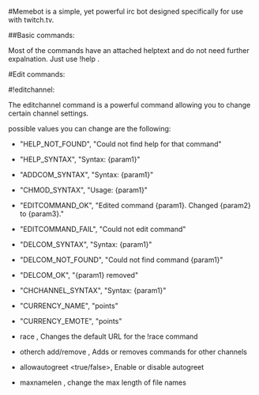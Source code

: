 
#Memebot is a simple, yet powerful irc bot designed specifically for use with twitch.tv.

##Basic commands:

Most of the commands have an attached helptext and do not need further expalnation. Just use !help <command>.

#Edit commands:

#!editchannel:

The editchannel command is a powerful command allowing you to change certain channel settings.

possible values you can change are the following:

- "HELP_NOT_FOUND", "Could not find help for that command"
- "HELP_SYNTAX", "Syntax: {param1}"
- "ADDCOM_SYNTAX", "Syntax: {param1}"
- "CHMOD_SYNTAX", "Usage: {param1}"
- "EDITCOMMAND_OK", "Edited command {param1}. Changed {param2} to {param3}."
- "EDITCOMMAND_FAIL", "Could not edit command"
- "DELCOM_SYNTAX", "Syntax: {param1}"
- "DELCOM_NOT_FOUND", "Could not find command {param1}"
- "DELCOM_OK", "{param1} removed"
- "CHCHANNEL_SYNTAX", "Syntax: {param1}"
- "CURRENCY_NAME", "points"
- "CURRENCY_EMOTE", "points"

- race <url>, Changes the default URL for the !race command
- otherch add/remove <channel>, Adds or removes commands for other channels
- allowautogreet <true/false>, Enable or disable autogreet
- maxnamelen <integer>, change the max length of file names


